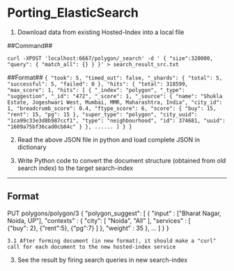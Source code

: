 # Porting_ElasticSearch

1. Download data from existing Hosted-Index into a local file

##Command##

`curl -XPOST 'localhost:6667/polygon/_search' -d '
{ "size":320000,
  "query": {
      "match_all": {}
   }
}' > search_result_src.txt`

##Format##
`{
   "took": 5,
   "timed_out": false,
   "_shards": {
      "total": 5,
      "successful": 5,
      "failed": 0
   },
   "hits": {
      "total": 318599,
      "max_score": 1,
      "hits": [
         {
            "_index": "polygon",
            "_type": "suggestion",
            "_id": "472",
            "_score": 1,
            "_source": {
               "name": "Shukla Estate, Jogeshwari West, Mumbai, MMR, Maharashtra, India",
               "city_id": 1,
               "breadcrumb_score": 0.4,
               "ftype_score": 6,
               "score": {
                  "buy": 15,
                  "rent": 15,
                  "pg": 15
               },
               "super_type": "polygon",
               "city_uuid": "1ca99c33e3d8b987ccf1",
               "type": "neighbourhood",
               "id": 374681,
               "uuid": "1609a75bf36cad0cb84c"
            }
         },
         ......
        ]
    }
}`


2. Read the above JSON file in python and load complete JSON in dictionary

3. Write Python code to convert the document structure (obtained from old search index) to the target search-index

------
Format
------
PUT polygons/polygon/3
{
    "polygon_suggest": [
        {
            "input" : ["Bharat Nagar, Noida, UP"],
            "contexts" : {
            "city": [ "Noida", "All" ],
            "services" : 
                    [   
                        {"buy": 2},
                        {"rent":5},
                        {"pg":7}
                    ]
            },
            "weight" : 35
        },
        ...
        ]
    }
}


	3.1 After forming document (in new format), it should make a "curl" call for each document to the new hosted-index service


3. See the result by firing search queries in new search-index 
	

